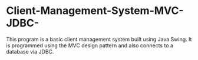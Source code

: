 # Client-Management-System-MVC-JDBC-
This program is a basic client management system built using Java Swing. It is programmed using the MVC design pattern and also connects to a database via JDBC.
